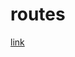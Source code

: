 # routes

[link](https://github.com/Geoffrey-Carpentier/1st_laravel_project/blob/eac860e03be4ef09c3653b2e9e068202037140c2/routes/web.php)
